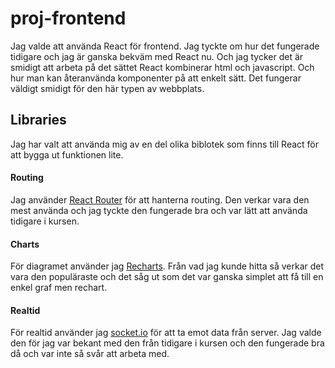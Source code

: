 # proj-frontend

Jag valde att använda React för frontend. Jag tyckte om hur det fungerade tidigare och jag är ganska bekväm med React nu. Och jag tycker det är smidigt att arbeta på det sättet React kombinerar html och javascript. Och hur man kan återanvända komponenter på att enkelt sätt. Det fungerar väldigt smidigt för den här typen av webbplats.

## Libraries

Jag har valt att använda mig av en del olika biblotek som finns till React för att bygga ut funktionen lite.

#### Routing

Jag använder [React Router](https://reactrouter.com) för att hanterna routing. Den verkar vara den mest använda och jag tyckte den fungerade bra och var lätt att använda tidigare i kursen.

#### Charts

För diagramet använder jag [Recharts](https://recharts.org/en-US/). Från vad jag kunde hitta så verkar det vara den populäraste och det såg ut som det var ganska simplet att få till en enkel graf men rechart.

#### Realtid

För realtid använder jag [socket.io](https://socket.io/) för att ta emot data från server. Jag valde den för jag var bekant med den från tidigare i kursen och den fungerade bra då och var inte så svår att arbeta med.
